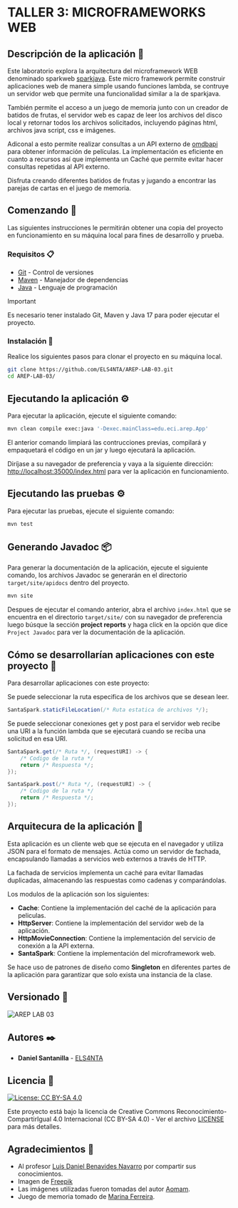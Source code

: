 # TALLER 3: MICROFRAMEWORKS WEB

## Descripción de la aplicación 📖

Este laboratorio explora la arquitectura del microframework WEB denominado sparkweb [sparkjava](https://sparkjava.com/). Este micro framework permite construir aplicaciones web de manera simple usando funciones lambda, se contruye un servidor web que permite una funcionalidad similar a la de sparkjava.

También permite el acceso a un juego de memoria junto con un creador de batidos de frutas, el servidor web es capaz de leer los archivos del disco local y retornar todos los archivos solicitados, incluyendo páginas html, archivos java script, css e imágenes.

Adiconal a esto permite realizar consultas a un API externo de [omdbapi](https://www.omdbapi.com/) para obtener información de películas. La implementación es eficiente en cuanto a recursos así que implementa un Caché que permite evitar hacer consultas repetidas al API externo.

Disfruta creando diferentes batidos de frutas y jugando a encontrar las parejas de cartas en el juego de memoria.

## Comenzando 🚀

Las siguientes instrucciones le permitirán obtener una copia del proyecto en funcionamiento en su máquina local para fines de desarrollo y prueba.

### Requisitos 📋

* [Git](https://git-scm.com/) - Control de versiones
* [Maven](https://maven.apache.org/) - Manejador de dependencias
* [Java](https://www.oracle.com/java/technologies/downloads/#java17) - Lenguaje de programación

> [!IMPORTANT]
> Es necesario tener instalado Git, Maven y Java 17 para poder ejecutar el proyecto.

### Instalación 🔧

Realice los siguientes pasos para clonar el proyecto en su máquina local.

```bash
git clone https://github.com/ELS4NTA/AREP-LAB-03.git
cd AREP-LAB-03/

```

## Ejecutando la aplicación ⚙️

Para ejecutar la aplicación, ejecute el siguiente comando:

```bash
mvn clean compile exec:java '-Dexec.mainClass=edu.eci.arep.App'

```

El anterior comando limpiará las contrucciones previas, compilará y empaquetará el código en un jar y luego ejecutará la aplicación.

Diríjase a su navegador de preferencia y vaya a la siguiente dirección: [http://localhost:35000/index.html](http://localhost:35000/index.html) para ver la aplicación en funcionamiento.

## Ejecutando las pruebas ⚙️

Para ejecutar las pruebas, ejecute el siguiente comando:

```bash
mvn test

```

## Generando Javadoc 📦

Para generar la documentación de la aplicación, ejecute el siguiente comando, los archivos Javadoc se generarán en el directorio `target/site/apidocs` dentro del proyecto.

```bash
mvn site

```

Despues de ejecutar el comando anterior, abra el archivo `index.html` que se encuentra en el directorio `target/site/` con su navegador de preferencia luego búsque la sección **project reports** y haga click en la opción que dice `Project Javadoc` para ver la documentación de la aplicación.

## Cómo se desarrollarían aplicaciones con este proyecto 🧩

Para desarrollar aplicaciones con este proyecto:

Se puede seleccionar la ruta especifica de los archivos que se desean leer.

```java
SantaSpark.staticFileLocation(/* Ruta estatica de archivos */);
```

Se puede seleccionar conexiones get y post para el servidor web recibe una URI a la función lambda que se ejecutará cuando se reciba una solicitud en esa URI.

```java
SantaSpark.get(/* Ruta */, (requestURI) -> {
    /* Codigo de la ruta */
    return /* Respuesta */;
});

SantaSpark.post(/* Ruta */, (requestURI) -> {
    /* Codigo de la ruta */
    return /* Respuesta */;
});
```

## Arquitecura de la aplicación 📐

Esta aplicación es un cliente web que se ejecuta en el navegador y utiliza JSON para el formato de mensajes. Actúa como un servidor de fachada, encapsulando llamadas a servicios web externos a través de HTTP.

La fachada de servicios implementa un caché para evitar llamadas duplicadas, almacenando las respuestas como cadenas y comparándolas.

Los modulos de la aplicación son los siguientes:

* **Cache**: Contiene la implementación del caché de la aplicación para peliculas.
* **HttpServer**: Contiene la implementación del servidor web de la aplicación.
* **HttpMovieConnection**: Contiene la implementación del servicio de conexión a la API externa.
* **SantaSpark**: Contiene la implementación del microframework web.

Se hace uso de patrones de diseño como **Singleton** en diferentes partes de la aplicación para garantizar que solo exista una instancia de la clase.

## Versionado 📌

  ![AREP LAB 03](https://img.shields.io/badge/AREP_LAB_03-v1.0.0-blue)

## Autores ✒️

* **Daniel Santanilla** - [ELS4NTA](https://github.com/ELS4NTA)

## Licencia 📄

[![License: CC BY-SA 4.0](https://licensebuttons.net/l/by-sa/4.0/88x31.png)](https://creativecommons.org/licenses/by-sa/4.0/)

Este proyecto está bajo la licencia de Creative Commons Reconocimiento-CompartirIgual 4.0 Internacional (CC BY-SA 4.0) - Ver el archivo [LICENSE](LICENSE) para más detalles.

## Agradecimientos 🎁

* Al profesor [Luis Daniel Benavides Navarro](https://ldbn.is.escuelaing.edu.co/) por compartir sus conocimientos.
* Imagen de [Freepik](https://www.freepik.es/vector-gratis/fondo-frutas-diseno-plano-realista_36837337.htm#query=Fondo%20naranja%20con%20variedad%20de%20frutas%20y%20envases%20en%20dise%C3%B1o%20plano&position=3&from_view=search&track=ais&uuid=fe5c8865-b622-4dce-931a-1c68eb78156f)
* Las imágenes utilizadas fueron tomadas del autor [Aomam](https://iconscout.com/contributors/aomam).
* Juego de memoria tomado de [Marina Ferreira](https://github.com/marina-ferreira).
